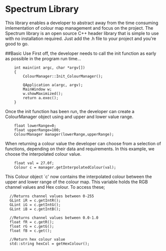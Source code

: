 Spectrum Library
===
This library enables a developer to abstract away from the time consuming imlementation of colour map management and focus on the project. The Spectrum library is an open source C++ header library that is simple to use with no installation required. Just add the .h file to your project and you're good to go.

##Basic Use
First off, the developer needs to call the init function as early as possible in the program run time...

```
	int main(int argc, char *argv[])
	{
		ColourManager::Init_ColourManager(); 
    
		QApplication a(argc, argv);
		MainWindow w;
		w.showMaximized();
		return a.exec();
	}
```
Once the init function has been run, the developer can create a ColourManager object using and upper and lower value range.

```
	float lowerRange=0;
	float upperRange=100;
	ColourManager manager(lowerRange,upperRange);
```

When returning a colour value the developer can choose from a selection of functions, depending on their data and requirements. In this example, we choose the interpolated colour value.
```
	float val = 27.0f;
	Colour c = manager.getInterpolatedColour(val);
```
This Colour object `c' now contains the interpolated colour between the upper and lower range of the colour map. This variable holds the RGB channel values and Hex colour. To access these;

```
  //Returns channel values between 0-255
  GLint iR = c.getIntR();
  GLint iG = c.getIntG();
  GLint iB = c.getIntB();

  //Returns channel values between 0.0-1.0
  float fR = c.getR();
  float rG = c.getG();
  float fB = c.get();

  //Return hex colour value
  std::string hexCol = getHexColour();
```


